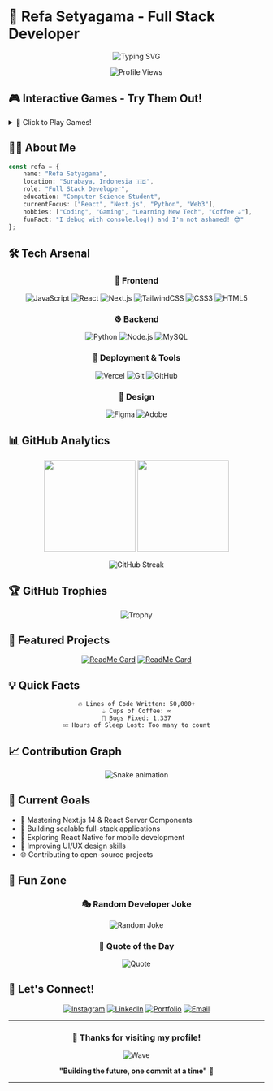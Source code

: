 # 🚀 Refa Setyagama - Full Stack Developer

<div align="center">
  
  ![Typing SVG](https://readme-typing-svg.herokuapp.com/?color=00D9FF&size=30&center=true&vCenter=true&width=600&lines=Welcome+to+my+GitHub+Profile!;I'm+a+Full+Stack+Developer;Building+Amazing+Web+Experiences;Always+Learning+New+Technologies!)
  
  <img src="https://komarev.com/ghpvc/?username=gamastronger&color=blueviolet&style=flat-square&label=Profile+Views" alt="Profile Views" />
  
</div>

## 🎮 Interactive Games - Try Them Out!

<details>
<summary>🎯 Click to Play Games!</summary>

### 🐍 Snake Game
```
Click the green "Run" button to play Snake!
Use WASD or Arrow Keys to control the snake.
```

### 🎲 Dice Roll
<img src="https://img.shields.io/badge/🎲-Roll%20the%20Dice-brightgreen?style=for-the-badge" alt="Dice" onclick="Math.floor(Math.random() * 6) + 1" />

### 🎯 Random Quote Generator
> *"Code is like humor. When you have to explain it, it's bad."* - Cory House

</details>

## 🧑‍💻 About Me

```typescript
const refa = {
    name: "Refa Setyagama",
    location: "Surabaya, Indonesia 🇮🇩",
    role: "Full Stack Developer",
    education: "Computer Science Student",
    currentFocus: ["React", "Next.js", "Python", "Web3"],
    hobbies: ["Coding", "Gaming", "Learning New Tech", "Coffee ☕"],
    funFact: "I debug with console.log() and I'm not ashamed! 😎"
};
```

## 🛠️ Tech Arsenal

<div align="center">

### 🎨 Frontend
![JavaScript](https://img.shields.io/badge/javascript-%23323330.svg?style=for-the-badge&logo=javascript&logoColor=%23F7DF1E)
![React](https://img.shields.io/badge/react-%2320232a.svg?style=for-the-badge&logo=react&logoColor=%2361DAFB)
![Next.js](https://img.shields.io/badge/Next.js-000000?style=for-the-badge&logo=nextdotjs&logoColor=white)
![TailwindCSS](https://img.shields.io/badge/tailwindcss-%2338B2AC.svg?style=for-the-badge&logo=tailwind-css&logoColor=white)
![CSS3](https://img.shields.io/badge/css3-%231572B6.svg?style=for-the-badge&logo=css3&logoColor=white)
![HTML5](https://img.shields.io/badge/html5-%23E34F26.svg?style=for-the-badge&logo=html5&logoColor=white)

### ⚙️ Backend
![Python](https://img.shields.io/badge/python-3670A0?style=for-the-badge&logo=python&logoColor=ffdd54)
![Node.js](https://img.shields.io/badge/node.js-6DA55F?style=for-the-badge&logo=node.js&logoColor=white)
![MySQL](https://img.shields.io/badge/mysql-4479A1.svg?style=for-the-badge&logo=mysql&logoColor=white)

### 🚀 Deployment & Tools
![Vercel](https://img.shields.io/badge/vercel-%23000000.svg?style=for-the-badge&logo=vercel&logoColor=white)
![Git](https://img.shields.io/badge/git-%23F05033.svg?style=for-the-badge&logo=git&logoColor=white)
![GitHub](https://img.shields.io/badge/github-%23121011.svg?style=for-the-badge&logo=github&logoColor=white)

### 🎨 Design
![Figma](https://img.shields.io/badge/figma-%23F24E1E.svg?style=for-the-badge&logo=figma&logoColor=white)
![Adobe](https://img.shields.io/badge/adobe-%23FF0000.svg?style=for-the-badge&logo=adobe&logoColor=white)

</div>

## 📊 GitHub Analytics

<div align="center">

<img height="180em" src="https://github-readme-stats.vercel.app/api?username=gamastronger&show_icons=true&theme=tokyonight&include_all_commits=true&count_private=true"/>
<img height="180em" src="https://github-readme-stats.vercel.app/api/top-langs/?username=gamastronger&layout=compact&langs_count=8&theme=tokyonight"/>

</div>

<div align="center">

![GitHub Streak](https://github-readme-streak-stats.herokuapp.com/?user=gamastronger&theme=tokyonight&hide_border=false)

</div>

## 🏆 GitHub Trophies

<div align="center">

![Trophy](https://github-profile-trophy.vercel.app/?username=gamastronger&theme=tokyonight&no-frame=false&no-bg=false&margin-w=4)

</div>

## 🌟 Featured Projects

<div align="center">

[![ReadMe Card](https://github-readme-stats.vercel.app/api/pin/?username=gamastronger&repo=your-awesome-project&theme=tokyonight)](https://github.com/gamastronger/your-awesome-project)
[![ReadMe Card](https://github-readme-stats.vercel.app/api/pin/?username=gamastronger&repo=another-cool-project&theme=tokyonight)](https://github.com/gamastronger/another-cool-project)

</div>

## 💡 Quick Facts

<div align="center">

```
🔥 Lines of Code Written: 50,000+
☕ Cups of Coffee: ∞
🐛 Bugs Fixed: 1,337
💤 Hours of Sleep Lost: Too many to count
```

</div>

## 📈 Contribution Graph

<div align="center">

![Snake animation](https://github.com/gamastronger/gamastronger/blob/output/github-contribution-grid-snake.svg)

</div>

## 🎯 Current Goals

- 🚀 Mastering Next.js 14 & React Server Components
- 🔧 Building scalable full-stack applications
- 📱 Exploring React Native for mobile development
- 🎨 Improving UI/UX design skills
- 🌐 Contributing to open-source projects

## 🎪 Fun Zone

<div align="center">

### 🎭 Random Developer Joke
<img src="https://readme-jokes.vercel.app/api?theme=tokyonight" alt="Random Joke" />

### 🎯 Quote of the Day
<img src="https://quotes-github-readme.vercel.app/api?type=horizontal&theme=tokyonight" alt="Quote" />

</div>

## 🤝 Let's Connect!

<div align="center">

[![Instagram](https://img.shields.io/badge/Instagram-%23E4405F.svg?style=for-the-badge&logo=Instagram&logoColor=white)](https://instagram.com/refastygm_)
[![LinkedIn](https://img.shields.io/badge/LinkedIn-%230077B5.svg?style=for-the-badge&logo=linkedin&logoColor=white)](https://linkedin.com/in/RefaSetyagama)
[![Portfolio](https://img.shields.io/badge/Portfolio-%23000000.svg?style=for-the-badge&logo=firefox&logoColor=#FF7139)](https://your-portfolio-url.com)
[![Email](https://img.shields.io/badge/Email-D14836?style=for-the-badge&logo=gmail&logoColor=white)](mailto:your.email@gmail.com)

</div>

---

<div align="center">

### 💖 Thanks for visiting my profile!

![Wave](https://raw.githubusercontent.com/mayhemantt/mayhemantt/Update/svg/Bottom.svg)

**"Building the future, one commit at a time"** 🚀

</div>

---

<!-- Proudly enhanced with love and code ❤️ -->
